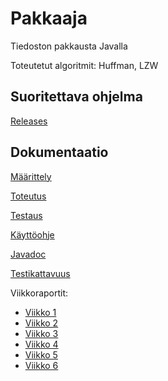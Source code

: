 # Pakkaaja
Tiedoston pakkausta Javalla

Toteutetut algoritmit: Huffman, LZW

## Suoritettava ohjelma
[Releases](https://github.com/kotommi/pakkaaja/releases)

## Dokumentaatio
[Määrittely](https://github.com/kotommi/pakkaaja/blob/master/docs/M%C3%A4%C3%A4rittely.md)

[Toteutus](https://github.com/kotommi/pakkaaja/blob/master/docs/Toteutus.md)

[Testaus](https://github.com/kotommi/pakkaaja/blob/master/docs/Testaus.md)

[Käyttöohje](https://github.com/kotommi/pakkaaja/blob/master/docs/manual.md)

[Javadoc](docs/javadoc/index-all.html)

[Testikattavuus](docs/jacoco/index.html)

Viikkoraportit:
*  [Viikko 1](https://github.com/kotommi/pakkaaja/blob/master/docs/viikkoraportit/viikko1.md)
*  [Viikko 2](https://github.com/kotommi/pakkaaja/blob/master/docs/viikkoraportit/viikko2.md)
*  [Viikko 3](https://github.com/kotommi/pakkaaja/blob/master/docs/viikkoraportit/viikko3.md)
*  [Viikko 4](https://github.com/kotommi/pakkaaja/blob/master/docs/viikkoraportit/viikko4.md)
*  [Viikko 5](https://github.com/kotommi/pakkaaja/blob/master/docs/viikkoraportit/viikko5.md)
*  [Viikko 6](https://github.com/kotommi/pakkaaja/blob/master/docs/viikkoraportit/viikko6.md)
